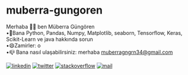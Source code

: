 # muberra-gungoren
Merhaba 👋🏻 ben Müberra Güngören         
•💬Bana Python, Pandas, Numpy, Matplotlib, seaborn, Tensorflow, Keras, Scikit-Learn ve java hakkında sorun  
•😄Zamirler: o   
•📪 Bana nasıl ulaşabilirsiniz: merhaba muberragngrn34@gmail.com 

[![linkedin](https://img.shields.io/badge/Linkedin-000000?style=for-the-badge&logo=Linkedin&logoColor=blue)](https://www.linkedin.com/in/m%C3%BCberra-g%C3%BCng%C3%B6ren-74377423b/)
[![twitter](https://img.shields.io/badge/Twitter-000000?style=for-the-badge&logo=Twitter&logoColor=blue)](https://twitter.com/MuberraGungoren)
[![stackoverflow](https://img.shields.io/badge/Stackoverflow-000000?style=for-the-badge&logo=Stackoverflow&logoColor=grey)](https://stackoverflow.com/users/22096451/muberragungoren)
[![mail](https://img.shields.io/badge/muberragngrn34@gmail.com-000000?style=for-the-badge&logo=Mail&logoColor=red)](https://mail.google.com/mail/u/0/?ogbl#inbox?compose=new)


